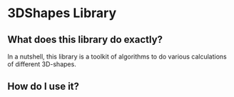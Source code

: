 # 3DShapes Library
## What does this library do exactly?
In a nutshell, this library is a toolkit of algorithms to do various calculations of different 3D-shapes.

## How do I use it?

